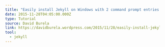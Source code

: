 ```yaml
---
title: "Easily install Jekyll on Windows with 2 command prompt entries and Chocolatey"
date: 2015-11-28T04:05:00.000Z
type: Tutorial
source: David Burela
link: https://davidburela.wordpress.com/2015/11/28/easily-install-jekyll-on-windows-with-3-command-prompt-entries-and-chocolatey/
tool:
  - jekyll
---
```





